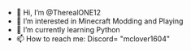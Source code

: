 - 👋 Hi, I’m @TherealONE12
- 👀 I’m interested in Minecraft Modding and Playing
- 🌱 I’m currently learning Python
- 📫 How to reach me: Discord= "mclover1604"

